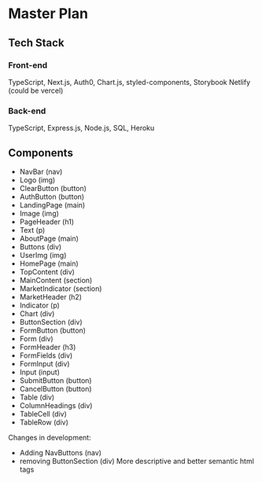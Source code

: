 # Master Plan

## Tech Stack

### Front-end

TypeScript, Next.js, Auth0, Chart.js, styled-components, Storybook Netlify (could be vercel)

### Back-end

TypeScript, Express.js, Node.js, SQL, Heroku

## Components

- NavBar (nav)
- Logo (img)
- ClearButton (button)
- AuthButton (button)
- LandingPage (main)
- Image (img)
- PageHeader (h1)
- Text (p)
- AboutPage (main)
- Buttons (div)
- UserImg (img)
- HomePage (main)
- TopContent (div)
- MainContent (section)
- MarketIndicator (section)
- MarketHeader (h2)
- Indicator (p)
- Chart (div)
- ButtonSection (div)
- FormButton (button)
- Form (div)
- FormHeader (h3)
- FormFields (div)
- FormInput (div)
- Input (input)
- SubmitButton (button)
- CancelButton (button)
- Table (div)
- ColumnHeadings (div)
- TableCell (div)
- TableRow (div)

Changes in development:

- Adding NavButtons (nav)
- removing ButtonSection (div)
  More descriptive and better semantic html tags

